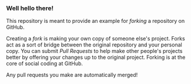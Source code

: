 ### Well hello there!

This repository is meant to provide an example for *forking* a repository on GitHub.

Creating a *fork* is making your own copy of someone else's project. Forks act as a sort of bridge between the original repository and your personal copy. You can submit *Pull Requests* to help make other people's projects better by offering your changes up to the original project. Forking is at the core of social coding at GitHub.

Any pull requests you make are automatically merged!
